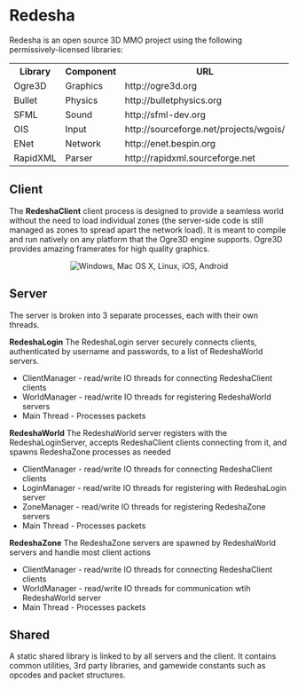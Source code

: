 Redesha
=======

Redesha is an open source 3D MMO project using the following permissively-licensed libraries:
<p align="center">
<table>
  <tr>
    <th>Library</th><th>Component</th><th>URL</th><th>License</th>
  </tr>
  <tr>
    <td>Ogre3D</td><td>Graphics</td><td>http://ogre3d.org</td><td>MIT</td>
</tr><tr>
	<td>Bullet</td><td>Physics</td><td>http://bulletphysics.org</td><td>zlib</td>
</tr><tr>
	<td>SFML</td><td>Sound</td><td>http://sfml-dev.org</td><td>zlib</td>
</tr><tr>
	<td>OIS</td><td>Input</td><td>http://sourceforge.net/projects/wgois/</td><td>zlib</td>
</tr><tr>
	<td>ENet</td><td>Network</td><td>http://enet.bespin.org</td><td>ENet</td>
</tr><tr>
	<td>RapidXML</td><td>Parser</td><td>http://rapidxml.sourceforge.net</td><td>Boost</td>
</tr>
</table>
</p>

Client
-------------------------

The **RedeshaClient** client process is designed to provide a seamless world without the need to load individual zones (the server-side code is still managed as zones to spread apart the network load).  It is meant to compile and run natively on any platform that the Ogre3D engine supports.  Ogre3D provides amazing framerates for high quality graphics.

<center><img src="http://i.imgur.com/FYDWXkS.png" alt="Windows, Mac OS X, Linux, iOS, Android" /></center>

Server
-------------------------

The server is broken into 3 separate processes, each with their own threads.

**RedeshaLogin**
The RedeshaLogin server securely connects clients, authenticated by username and passwords, to a list of RedeshaWorld servers.

* ClientManager - read/write IO threads for connecting RedeshaClient clients
* WorldManager - read/write IO threads for registering RedeshaWorld servers
* Main Thread - Processes packets

**RedeshaWorld**
The RedeshaWorld server registers with the RedeshaLoginServer, accepts RedeshaClient clients connecting from it, and spawns RedeshaZone processes as needed

* ClientManager - read/write IO threads for connecting RedeshaClient clients
* LoginManager - read/write IO threads for registering with RedeshaLogin server
* ZoneManager - read/write IO threads for registering RedeshaZone servers
* Main Thread - Processes packets

**RedeshaZone**
The RedeshaZone servers are spawned by RedeshaWorld servers and handle most client actions

* ClientManager - read/write IO threads for connecting RedeshaClient clients
* WorldManager - read/write IO threads for communication wtih RedeshaWorld server
* Main Thread - Processes packets

Shared
-------------------------

A static shared library is linked to by all servers and the client.  It contains common utilities, 3rd party libraries, and gamewide constants such as opcodes and packet structures.
